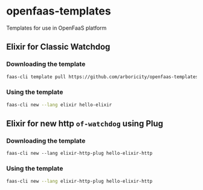 # openfaas-templates
Templates for use in OpenFaaS platform

## Elixir for Classic Watchdog
### Downloading the template
```sh
faas-cli template pull https://github.com/arboricity/openfaas-templates/
```

### Using the template
``` sh
faas-cli new --lang elixir hello-elixir
```

## Elixir for new http `of-watchdog` using Plug
### Downloading the template
```
faas-cli new --lang elixir-http-plug hello-elixir-http
```
### Using the template
``` sh
faas-cli new --lang elixir-http-plug hello-elixir-http
```
